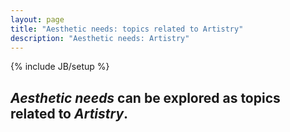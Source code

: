 ```yaml
---
layout: page
title: "Aesthetic needs: topics related to Artistry"
description: "Aesthetic needs: Artistry"
---
```

{% include JB/setup %}


## __*Aesthetic needs*__ can be explored as topics related to __*Artistry*__.
